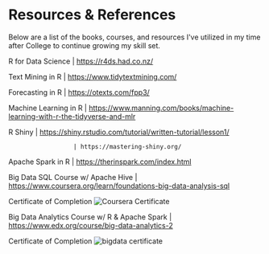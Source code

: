 # Resources & References
Below are a list of the books, courses, and resources I've utilized in my time after College to continue growing my skill set.

R for Data Science    | https://r4ds.had.co.nz/

Text Mining in R      | https://www.tidytextmining.com/

Forecasting in R      | https://otexts.com/fpp3/

Machine Learning in R | https://www.manning.com/books/machine-learning-with-r-the-tidyverse-and-mlr

R Shiny               | https://shiny.rstudio.com/tutorial/written-tutorial/lesson1/

                      | https://mastering-shiny.org/

Apache Spark in R     | https://therinspark.com/index.html

Big Data SQL Course w/ Apache Hive   | https://www.coursera.org/learn/foundations-big-data-analysis-sql

Certificate of Completion
![Coursera Certificate](https://user-images.githubusercontent.com/16946556/79513066-cc551880-7ff7-11ea-8f5e-db83f6b8ef60.png)

Big Data Analytics Course w/ R & Apache Spark | https://www.edx.org/course/big-data-analytics-2

Certificate of Completion
![bigdata certificate](https://user-images.githubusercontent.com/16946556/81747372-d7676100-945c-11ea-951e-e1e082a7ec19.png)

